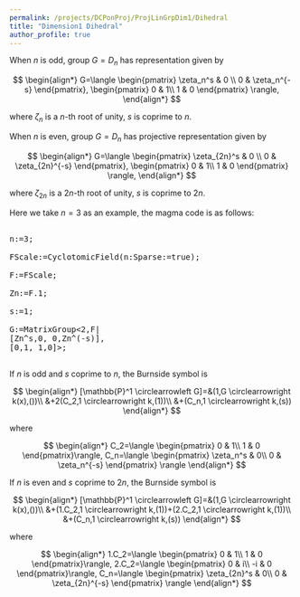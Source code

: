 ```yaml
---
permalink: /projects/DCPonProj/ProjLinGrpDim1/Dihedral
title: "Dimension1 Dihedral"
author_profile: true
---
```



When $n$ is odd, group $G=D_n$ has representation given by

$$
\begin{align*}
G=\langle
\begin{pmatrix}
\zeta_n^s & 0 \\
0 & \zeta_n^{-s}
\end{pmatrix},
\begin{pmatrix}
0 & 1\\
1 & 0
\end{pmatrix}
\rangle,
\end{align*}
$$

where $\zeta_n$ is a $n$-th root of unity, $s$ is coprime to $n$.

When $n$ is even, group $G=D_n$ has projective representation given by

$$
\begin{align*}
G=\langle
\begin{pmatrix}
\zeta_{2n}^s & 0 \\
0 & \zeta_{2n}^{-s}
\end{pmatrix},
\begin{pmatrix}
0 & 1\\
1 & 0
\end{pmatrix}
\rangle,
\end{align*}
$$


where $\zeta_{2n}$ is a $2n$-th root of unity, $s$ is coprime to $2n$.


Here we take $n=3$ as an example, the magma code is as follows:
<pre>

n:=3;

FScale:=CyclotomicField(n:Sparse:=true);

F:=FScale;

Zn:=F.1;

s:=1;

G:=MatrixGroup<2,F|
[Zn^s,0, 0,Zn^(-s)],
[0,1, 1,0]>;

</pre>

If $n$ is odd and $s$ coprime to $n$, the Burnside symbol is

$$
\begin{align*}
[\mathbb{P}^1 \circlearrowleft G]=&(1,G \circlearrowright k(x),())\\
&+2(C_2,1 \circlearrowright k,(1))\\
&+(C_n,1 \circlearrowright k,(s))
\end{align*}
$$

where

$$
\begin{align*}
C_2=\langle
\begin{pmatrix}
0 & 1\\
1 & 0
\end{pmatrix}\rangle,
C_n=\langle
\begin{pmatrix}
\zeta_n^s & 0\\
0 & \zeta_n^{-s}
\end{pmatrix}
\rangle
\end{align*}
$$

If $n$ is even and $s$ coprime to $2n$, the Burnside symbol is

$$
\begin{align*}
[\mathbb{P}^1 \circlearrowleft G]=&(1,G \circlearrowright k(x),())\\
&+(1.C_2,1 \circlearrowright k,(1))+(2.C_2,1 \circlearrowright k,(1))\\
&+(C_n,1 \circlearrowright k,(s))
\end{align*}
$$

where

$$
\begin{align*}
1.C_2=\langle
\begin{pmatrix}
0 & 1\\
1 & 0
\end{pmatrix}\rangle,
2.C_2=\langle
\begin{pmatrix}
0 & i\\
-i & 0
\end{pmatrix}\rangle,
C_n=\langle
\begin{pmatrix}
\zeta_{2n}^s & 0\\
0 & \zeta_{2n}^{-s}
\end{pmatrix}
\rangle
\end{align*}
$$
